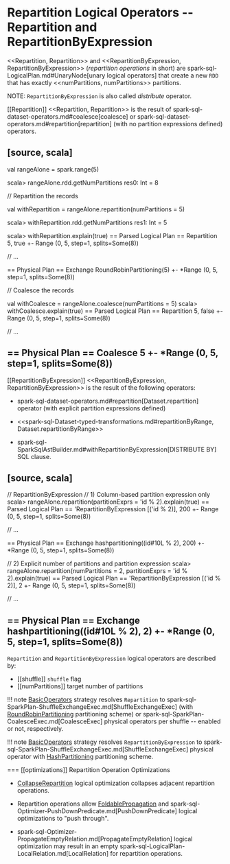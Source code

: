 # Repartition Logical Operators -- Repartition and RepartitionByExpression

<<Repartition, Repartition>> and <<RepartitionByExpression, RepartitionByExpression>> (*repartition operations* in short) are spark-sql-LogicalPlan.md#UnaryNode[unary logical operators] that create a new `RDD` that has exactly <<numPartitions, numPartitions>> partitions.

NOTE: `RepartitionByExpression` is also called *distribute* operator.

[[Repartition]]
<<Repartition, Repartition>> is the result of spark-sql-dataset-operators.md#coalesce[coalesce] or spark-sql-dataset-operators.md#repartition[repartition] (with no partition expressions defined) operators.

[source, scala]
----
val rangeAlone = spark.range(5)

scala> rangeAlone.rdd.getNumPartitions
res0: Int = 8

// Repartition the records

val withRepartition = rangeAlone.repartition(numPartitions = 5)

scala> withRepartition.rdd.getNumPartitions
res1: Int = 5

scala> withRepartition.explain(true)
== Parsed Logical Plan ==
Repartition 5, true
+- Range (0, 5, step=1, splits=Some(8))

// ...

== Physical Plan ==
Exchange RoundRobinPartitioning(5)
+- *Range (0, 5, step=1, splits=Some(8))

// Coalesce the records

val withCoalesce = rangeAlone.coalesce(numPartitions = 5)
scala> withCoalesce.explain(true)
== Parsed Logical Plan ==
Repartition 5, false
+- Range (0, 5, step=1, splits=Some(8))

// ...

== Physical Plan ==
Coalesce 5
+- *Range (0, 5, step=1, splits=Some(8))
----

[[RepartitionByExpression]]
<<RepartitionByExpression, RepartitionByExpression>> is the result of the following operators:

* spark-sql-dataset-operators.md#repartition[Dataset.repartition] operator (with explicit partition expressions defined)

* <<spark-sql-Dataset-typed-transformations.md#repartitionByRange, Dataset.repartitionByRange>>

* spark-sql-SparkSqlAstBuilder.md#withRepartitionByExpression[DISTRIBUTE BY] SQL clause.

[source, scala]
----
// RepartitionByExpression
// 1) Column-based partition expression only
scala> rangeAlone.repartition(partitionExprs = 'id % 2).explain(true)
== Parsed Logical Plan ==
'RepartitionByExpression [('id % 2)], 200
+- Range (0, 5, step=1, splits=Some(8))

// ...

== Physical Plan ==
Exchange hashpartitioning((id#10L % 2), 200)
+- *Range (0, 5, step=1, splits=Some(8))

// 2) Explicit number of partitions and partition expression
scala> rangeAlone.repartition(numPartitions = 2, partitionExprs = 'id % 2).explain(true)
== Parsed Logical Plan ==
'RepartitionByExpression [('id % 2)], 2
+- Range (0, 5, step=1, splits=Some(8))

// ...

== Physical Plan ==
Exchange hashpartitioning((id#10L % 2), 2)
+- *Range (0, 5, step=1, splits=Some(8))
----

`Repartition` and `RepartitionByExpression` logical operators are described by:

* [[shuffle]] `shuffle` flag
* [[numPartitions]] target number of partitions

!!! note
    [BasicOperators](../execution-planning-strategies/BasicOperators.md) strategy resolves `Repartition` to spark-sql-SparkPlan-ShuffleExchangeExec.md[ShuffleExchangeExec] (with [RoundRobinPartitioning](../physical-operators/Partitioning.md#RoundRobinPartitioning) partitioning scheme) or spark-sql-SparkPlan-CoalesceExec.md[CoalesceExec] physical operators per shuffle -- enabled or not, respectively.

!!! note
    [BasicOperators](../execution-planning-strategies/BasicOperators.md) strategy resolves `RepartitionByExpression` to spark-sql-SparkPlan-ShuffleExchangeExec.md[ShuffleExchangeExec] physical operator with [HashPartitioning](../physical-operators/Partitioning.md#HashPartitioning) partitioning scheme.

=== [[optimizations]] Repartition Operation Optimizations

* [CollapseRepartition](../catalyst/Optimizer.md#CollapseRepartition) logical optimization collapses adjacent repartition operations.

* Repartition operations allow [FoldablePropagation](../catalyst/Optimizer.md#FoldablePropagation) and spark-sql-Optimizer-PushDownPredicate.md[PushDownPredicate] logical optimizations to "push through".

* spark-sql-Optimizer-PropagateEmptyRelation.md[PropagateEmptyRelation] logical optimization may result in an empty spark-sql-LogicalPlan-LocalRelation.md[LocalRelation] for repartition operations.
